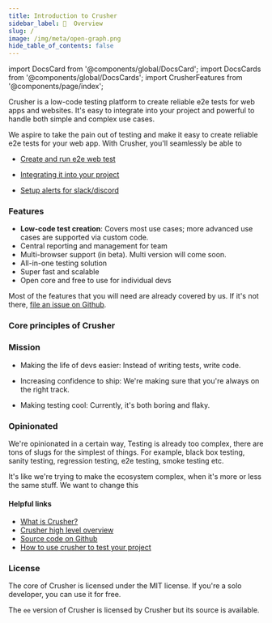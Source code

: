 ```yaml
---
title: Introduction to Crusher
sidebar_label: 🦖  Overview
slug: /
image: /img/meta/open-graph.png
hide_table_of_contents: false
---
```


import DocsCard from '@components/global/DocsCard';
import DocsCards from '@components/global/DocsCards';
import CrusherFeatures from '@components/page/index';

<head>
  <title>Crusher Docs</title>
  <meta
    name="description"
    content="Crusher.dev"
  />
  <link rel="canonical" href="https://docs.crusher.dev/" />
  <link rel="alternate" href="https://docs.crusher.dev/" hreflang="x-default" />
  <link rel="alternate" href="https://docs.crusher.dev/" hreflang="en" />
  <meta property="og:url" content="https://docs.crusher.dev/" />
</head>

Crusher is a low-code testing platform to create reliable e2e tests for web apps and websites. It's easy to integrate into your project and powerful to handle both simple and complex use cases.

We aspire to take the pain out of testing and make it easy to create reliable e2e tests for your web app. With Crusher, you'll seamlessly be able to

-  <a href="/getting-started/create-your-first-test" >Create and run e2e web test</a>

-  <a href="/integrations/with-vercel" >Integrating it into your project</a>
-  <a href="/setting-up/manage-alerts" >Setup alerts for slack/discord</a>

### Features
- **Low-code test creation**: Covers most use cases; more advanced use cases are supported via custom code.
- Central reporting and management for team
- Multi-browser support (in beta). Multi version will come soon.
- All-in-one testing solution
- Super fast and scalable
- Open core and free to use for individual devs


Most of the features that you will need are already covered by us. If it's not there, [file an issue on Github](https://github.com/crusherdev/crusher/issues/new/choose).

### Core principles of Crusher
<CrusherFeatures/>

### Mission

- Making the life of devs easier: Instead of writing tests, write code.

- Increasing confidence to ship: We're making sure that you're always on the right track.

- Making testing cool: Currently, it's both boring and flaky.


### Opinionated

We're opinionated in a certain way, Testing is already too complex, there are tons of slugs for the simplest of things. For example, black box testing, sanity testing, regression testing, e2e testing, smoke testing etc.

It's like we're trying to make the ecosystem complex, when it's more or less the same stuff. We want to change this
#### Helpful links

- [What is Crusher?](/getting-started/what-is-crusher)
- [Crusher high level overview](/getting-started/how-crusher-works)
- [Source code on Github](https://github.com/crusherdev/crusher)
- [How to use crusher to test your project](http://localhost:3003/getting-started/create-your-first-test)

### License

The core of Crusher is licensed under the MIT license. If you're a solo developer, you can use it for free.

The `ee` version of Crusher is licensed by Crusher but its source is available.